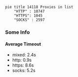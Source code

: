 
```mermaid
pie title 14118 Proxies in list
    "HTTP" : 10747
    "HTTPS": 1045
    "SOCKS" : 2597
```

### Some Info
#### Average Timeout

- mixed: 2.4s
- http: 0.9s
- https: 8.6s
- socks: 5.2s